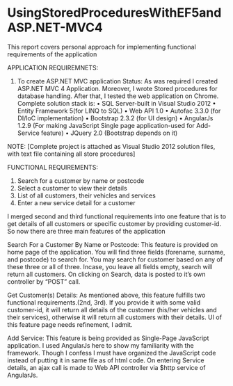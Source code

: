 UsingStoredProceduresWithEF5andASP.NET-MVC4
===========================================
This report covers personal approach for implementing functional requirements of the application


APPLICATION REQUIREMNETS:
1.	To create ASP.NET MVC application
Status:
As was required I created ASP.NET MVC 4 Application.  Moreover, I wrote Stored procedures for database handling. After that, I tested the web application on Chrome. Complete solution stack is:
•	SQL Server-built in Visual Studio 2012
•	Entity Framework 5(for LINQ to SQL)
•	Web API 1.0
•	Autofac 3.3.0 (for DI/IoC implementation)
•	Bootstrap 2.3.2 (for UI design)
•	AngularJs 1.2.9 (For making JavaScript Single page application-used for Add-Service feature)
•	JQuery 2.0 (Bootstrap depends on it)

NOTE:  [Complete project is attached as Visual Studio 2012 solution files, with text file containing all store procedures]



FUNCTIONAL REQUIREMENTS:
1.	Search for a customer by name or postcode
2.	Select a customer to view their details
3.	List of all customers, their vehicles and services
4.	Enter a new service detail for a customer

I merged second and third functional requirements into one feature that is to get details of all customers or specific customer by providing customer-id. So now there are three main features of the application

Search For a Customer By Name or Postcode:
 This feature is provided on home page of the application.  You will find three fields (forename, surname, and postcode) to search for. You may search for customer based on any of these three or all of three. Incase, you leave all fields empty, search will return all customers.  On clicking on Search, data is posted to it’s own controller by “POST” call. 


Get Customer(s) Details: 
As mentioned above, this feature fulfills two functional requirements.(2nd, 3rd). If you provide it with some valid customer-id, it will return all details of the customer (his/her vehicles and their services), otherwise it will return all customers with their details. UI of this feature page needs refinement, I admit. 

Add Service: 
 This feature is being provided as Single-Page JavaScript application.  I used AngularJs here to show my familiarity with the framework. Though I confess I must have organized the JavaScript code instead of putting it in same file as of html code. On entering Service details, an ajax call is made to Web API controller via $http service of AngularJs. 
